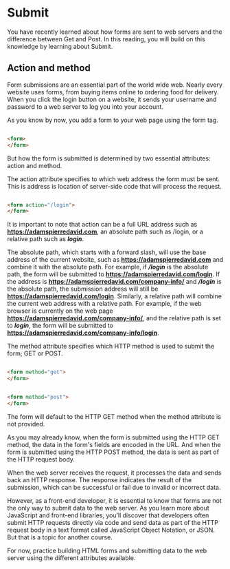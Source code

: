 # Submit

You have recently learned about how forms are sent to web servers and the difference between Get and Post. In this
reading, you will build on this knowledge by learning about Submit.

## Action and method

Form submissions are an essential part of the world wide web. Nearly every website uses forms, from buying items online
to ordering food for delivery. When you click the login button on a website, it sends your username and password to a
web server to log you into your account.

As you know by now, you add a form to your web page using the form tag.

````html

<form>
</form>
````

But how the form is submitted is determined by two essential attributes: action and method.

The action attribute specifies to which web address the form must be sent. This is address is location of server-side
code that will process the request.

````html

<form action="/login">
</form>
````

It is important to note that action can be a full URL address such as **https://adamspierredavid.com**, an absolute path
such as /login, or a relative path such as **_login_**.

The absolute path, which starts with a forward slash, will use the base address of the current website, such as
**https://adamspierredavid.com** and combine it with the absolute path. For example, if **_/login_** is the absolute
path, the form will be submitted to **https://adamspierredavid.com/login**. If the address is
**https://adamspierredavid.com/company-info/** and **_/login_** is the absolute path, the submission address will still
be **https://adamspierredavid.com/login**.
Similarly, a relative path will combine the current web address with a relative path. For example, if the web browser is
currently on the web page **https://adamspierredavid.com/company-info/**, and the relative path is set to **_login_**,
the form will be submitted to **https://adamspierredavid.com/company-info/login**.

The method attribute specifies which HTTP method is used to submit the form; GET or POST.

````html

<form method="get">
</form>
````

````html

<form method="post">
</form>
````

The form will default to the HTTP GET method when the method attribute is not provided.

As you may already know, when the form is submitted using the HTTP GET method, the data in the form's fields are encoded
in the URL. And when the form is submitted using the HTTP POST method, the data is sent as part of the HTTP request
body.

When the web server receives the request, it processes the data and sends back an HTTP response. The response indicates
the result of the submission, which can be successful or fail due to invalid or incorrect data.

However, as a front-end developer, it is essential to know that forms are not the only way to submit data to the web
server. As you learn more about JavaScript and front-end libraries, you’ll discover that developers often submit HTTP
requests directly via code and send data as part of the HTTP request body in a text format called JavaScript Object
Notation, or JSON. But that is a topic for another course.

For now, practice building HTML forms and submitting data to the web server using the different attributes available. 

